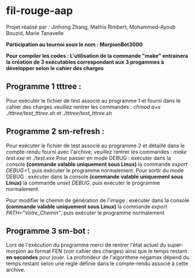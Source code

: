 # fil-rouge-aap
Projet réalisé par : Jinhong Zhang, Mathis Rimbert, Mohammed-Ayoub Bouzid, Marie Tanavelle

**Participation au tournoi sous le nom : MorpionBot3000**

**Pour compiler les codes :  L'utilisation de la commande "make" entrainera la création de 3 exécutables correspondant aux 3 progammes à développer selon le cahier des charges**

## Programme 1 tttree :
Pour exécuter le fichier de test associé au programme 1 et fourni dans le cahier des charges veuillez rentrer les commandes :  *chmod a+x ./tttree/test_tttree.sh* et *./tttree/test_tttree.sh*

## Programme 2 sm-refresh :
Pour exécuter le fichier de test associé au programme 2 et détaillé dans le compte-rendu fourni avec l'archive, veuillez rentrer les commandes : *make test.exe* et *./test.exe*
Pour passer en mode DEBUG : exécuter dans la console **(commande valable uniquement sous Linux)** la commande *export DEBUG=1*, puis exécuter le programme normalement.
Pour sortir du mode DEBUG : exécuter dans la console **(commande valable uniquement sous Linux)** la commande *unset DEBUG*, puis exécuter le programme normalement.

Pour modifier le chemin de génération de l'image : exécuter dans la console **(commande valable uniquement sous Linux)** la commande *export PATH="Votre_Chemin"*, puis exécuter le programme normalement

## Programme 3 sm-bot :
Lors de l'exécution du programme merci de rentrer l'état actuel du super-morpion au format FEN (voir cahier des charges) ainsi que le temps restant **en secondes** pour jouer. La profondeur de l'algorithme négamax dépend du temps restant selon une règle définie dans le compte-rendu associé à cette archive.


